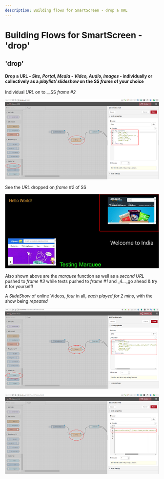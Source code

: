 ```yaml
---
description: Building flows for SmartScreen - drop a URL
---
```


# Building Flows for SmartScreen - 'drop'

## 'drop'

#### Drop a URL - _Site, Portal, Media - Video, Audio, Images_ - individually or collectively as a _playlist/ slideshow_ on the SS _frame_ of your choice

Individual _URL_ on to __SS _frame \#2_

![](.gitbook/assets/nr_fn_drop.png)



See the _URL_ dropped on _frame \#2_ of SS

![](.gitbook/assets/nr_ss_5_in_1.png)

Also shown above are the _marquee_ function as well as a _second URL_ pushed to _frame \#3_ while texts pushed to _frame \#1_ and _4..._go ahead & try it for yourself!





A _SlideShow_ of online Videos, _four_ in all, _each played for 2 mins_, with the show being _repeated_

![](.gitbook/assets/nr_fn_drop_ss1.png)

![](.gitbook/assets/nr_fn_drop_ss2.png)

